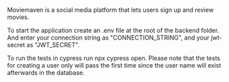 Moviemaven is a social media platform that lets users sign up and review movies.

To start the application create an .env file at the root of the backend folder. And enter your connection string as "CONNECTION_STRING", and your jwt-secret as "JWT_SECRET".

To run the tests in cypress run npx cypress open. Please note that the tests for creating a user only will pass the first time since the user name will exist afterwards in the database.
